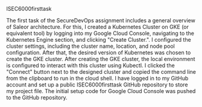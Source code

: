 ISEC6000firsttask

The first task of the SecureDevOps assignment includes a general overview of Saleor architecture. For this, I created a Kubernetes Cluster on GKE (or equivalent tool) by logging into my Google Cloud Console, navigating to the Kubernetes Engine section, and clicking "Create Cluster.". I configured the cluster settings, including the cluster name, location, and node pool configuration. After that, the desired version of Kubernetes was chosen to create the GKE cluster.
After creating the GKE cluster, the local environment is configured to interact with this cluster using Kubectl. I clicked the "Connect" button next to the designed cluster and copied the command line from the clipboard to run in the cloud shell.
I have logged in to my GitHub account and set up a public ISEC6000firsttask GitHub repository to store my project file. The initial setup code for Google Cloud Console was pushed to the GitHub repository.

